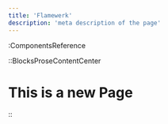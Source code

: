 ```yaml
---
title: 'Flamewerk'
description: 'meta description of the page'
---
```

:ComponentsReference

::BlocksProseContentCenter
# This is a new Page

::
